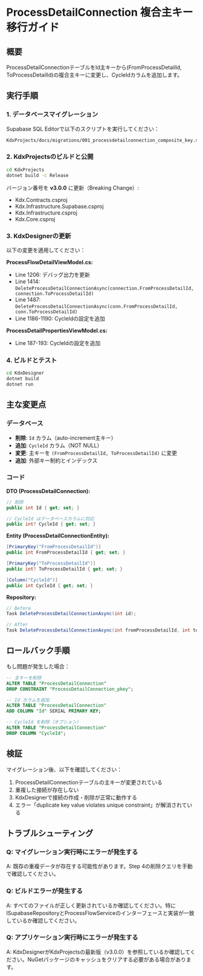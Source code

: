 # ProcessDetailConnection 複合主キー移行ガイド

## 概要

ProcessDetailConnectionテーブルをId主キーから(FromProcessDetailId, ToProcessDetailId)の複合主キーに変更し、CycleIdカラムを追加します。

## 実行手順

### 1. データベースマイグレーション

Supabase SQL Editorで以下のスクリプトを実行してください：

```bash
KdxProjects/docs/migrations/001_processdetailconnection_composite_key.sql
```

### 2. KdxProjectsのビルドと公開

```bash
cd KdxProjects
dotnet build -c Release
```

バージョン番号を **v3.0.0** に更新（Breaking Change）:
- Kdx.Contracts.csproj
- Kdx.Infrastructure.Supabase.csproj
- Kdx.Infrastructure.csproj
- Kdx.Core.csproj

### 3. KdxDesignerの更新

以下の変更を適用してください：

**ProcessFlowDetailViewModel.cs:**
- Line 1206: デバッグ出力を更新
- Line 1414: `DeleteProcessDetailConnectionAsync(connection.FromProcessDetailId, connection.ToProcessDetailId)`
- Line 1487: `DeleteProcessDetailConnectionAsync(conn.FromProcessDetailId, conn.ToProcessDetailId)`
- Line 1186-1190: CycleIdの設定を追加

**ProcessDetailPropertiesViewModel.cs:**
- Line 187-193: CycleIdの設定を追加

### 4. ビルドとテスト

```bash
cd KdxDesigner
dotnet build
dotnet run
```

## 主な変更点

### データベース

- **削除**: `Id` カラム（auto-increment主キー）
- **追加**: `CycleId` カラム（NOT NULL）
- **変更**: 主キーを `(FromProcessDetailId, ToProcessDetailId)` に変更
- **追加**: 外部キー制約とインデックス

### コード

**DTO (ProcessDetailConnection):**
```csharp
// 削除
public int Id { get; set; }

// CycleId はデータベースカラムに対応
public int? CycleId { get; set; }
```

**Entity (ProcessDetailConnectionEntity):**
```csharp
[PrimaryKey("FromProcessDetailId")]
public int FromProcessDetailId { get; set; }

[PrimaryKey("ToProcessDetailId")]
public int? ToProcessDetailId { get; set; }

[Column("CycleId")]
public int CycleId { get; set; }
```

**Repository:**
```csharp
// Before
Task DeleteProcessDetailConnectionAsync(int id);

// After
Task DeleteProcessDetailConnectionAsync(int fromProcessDetailId, int toProcessDetailId);
```

## ロールバック手順

もし問題が発生した場合：

```sql
-- 主キーを削除
ALTER TABLE "ProcessDetailConnection"
DROP CONSTRAINT "ProcessDetailConnection_pkey";

-- Id カラムを追加
ALTER TABLE "ProcessDetailConnection"
ADD COLUMN "Id" SERIAL PRIMARY KEY;

-- CycleId を削除（オプション）
ALTER TABLE "ProcessDetailConnection"
DROP COLUMN "CycleId";
```

## 検証

マイグレーション後、以下を確認してください：

1. ProcessDetailConnectionテーブルの主キーが変更されている
2. 重複した接続が存在しない
3. KdxDesignerで接続の作成・削除が正常に動作する
4. エラー「duplicate key value violates unique constraint」が解消されている

## トラブルシューティング

### Q: マイグレーション実行時にエラーが発生する
A: 既存の重複データが存在する可能性があります。Step 4の削除クエリを手動で確認してください。

### Q: ビルドエラーが発生する
A: すべてのファイルが正しく更新されているか確認してください。特にISupabaseRepositoryとProcessFlowServiceのインターフェースと実装が一致しているか確認してください。

### Q: アプリケーション実行時にエラーが発生する
A: KdxDesignerがKdxProjectsの最新版（v3.0.0）を参照しているか確認してください。NuGetパッケージのキャッシュをクリアする必要がある場合があります。

